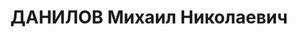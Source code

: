 ---
title: ДАНИЛОВ Михаил Николаевич
description: "1895 року народження, м. Москва, Росія, росіянин, освіта нижча, член\
  \ ВКП(б). Проживав: м. Макіївка Донецької області, 9 лінія, 10 проспект, буд. №\
  \ 36. Голова міськради. \n  Заарештований 5 вересня 1937 року. Засуджений виїзною\
  \ сесією військової колегії Верховного Суду СРСР у м. Сталіно (м. Донецьк) до розстрілу.\
  \ Вирок приведено до виконання у м. Сталіно (м. Донецьк) 2 грудня 1937 року. \n\
  \  Реабілітований у 1957 році."
---